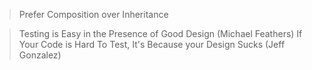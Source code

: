 
> Prefer Composition over Inheritance


> Testing is Easy in the Presence of Good Design (Michael Feathers)
> If Your Code is Hard To Test, It's Because your Design Sucks (Jeff Gonzalez)